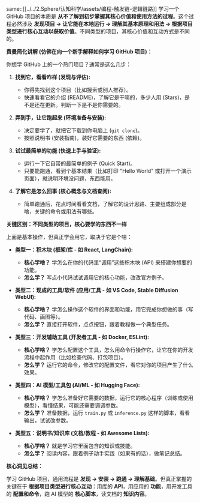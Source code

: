 same::[[../../2.Sphere/认知科学/assets/编程-触发链-逻辑链路]]
学习一个 GitHub 项目的本质是 **从不了解到初步掌握其核心价值和使用方法的过程**。这个过程必然涉及 **发现项目 -> 让它能在本地运行 -> 理解其基本原理和用法 -> 根据项目类型进行核心互动以获取价值**。不同类型的项目，其核心价值和互动方式是不同的。

**费曼简化讲解 (仿佛在向一个新手解释如何学习 GitHub 项目)：**

你想学 GitHub 上的一个热门项目？通常是这么几步：

1.  **找到它，看看咋样 (发现与评估):**
    *   你得先找到这个项目（比如搜索或别人推荐）。
    *   快速看看它的介绍 (README)，了解它是干嘛的，多少人用 (Stars)，是不是还在更新。判断一下是不是你需要的。

2.  **弄到手，让它跑起来 (环境准备与安装):**
    *   决定要学了，就把它下载到你电脑上 (`git clone`)。
    *   按照说明书 (安装指南)，装好它需要的东西 (依赖)。

3.  **试试最简单的功能 (快速上手与验证):**
    *   运行一下它自带的最简单的例子 (Quick Start)。
    *   只要能跑通，看到个基本结果（比如打印 "Hello World" 或打开一个演示页面），就说明环境没问题，东西能用。

4.  **了解它是怎么回事 (核心概念与文档查阅):**
    *   简单跑通后，花点时间看看文档，了解它的设计思路、主要组成部分是啥，关键的命令或用法有哪些。

**关键区别：不同类型的项目，核心要学的东西不一样**

上面是基本操作，但真正学会用它，取决于它是个啥：

*   **类型一：积木块 (框架/库 - 如 React, LangChain):**
    *   **核心学啥？** 学怎么在你的代码里“调用”这些积木块 (API) 来搭建你想要的功能。
    *   **怎么学？** 写点小代码试试调用它的核心功能，改改官方例子。

*   **类型二：现成的工具/软件 (应用/工具 - 如 VS Code, Stable Diffusion WebUI):**
    *   **核心学啥？** 学怎么操作这个软件的界面和功能，用它完成你想做的事（写代码、画图等）。
    *   **怎么学？** 直接打开软件，点点按钮，跟着教程做一个典型任务。

*   **类型三：开发辅助工具 (开发者工具 - 如 Docker, ESLint):**
    *   **核心学啥？** 学怎么配置这个工具，怎么用命令行操作它，让它在你的开发流程中起作用（比如检查代码、打包项目）。
    *   **怎么学？** 运行它的命令，修改它的配置文件，看它对你的项目产生了什么效果。

*   **类型四：AI 模型/工具包 (AI/ML - 如 Hugging Face):**
    *   **核心学啥？** 学怎么准备好它需要的数据，运行它的核心程序（训练或使用模型），看懂结果，可能还需要调调参数。
    *   **怎么学？** 准备数据，运行 `train.py` 或 `inference.py` 这样的脚本，看看输出，试试改参数。

*   **类型五：说明书/知识库 (文档/教程 - 如 Awesome Lists):**
    *   **核心学啥？** 就是学习它里面包含的知识或技能。
    *   **怎么学？** 阅读内容，跟着例子动手实践（如果有的话），做笔记总结。

**核心洞见总结：**

学习 GitHub 项目，通用流程是 **发现 -> 安装 -> 跑通 -> 理解基础**。但真正掌握的关键在于 **根据项目类型进行核心互动**：用库的 **API**，用应用的 **功能**，用开发工具的 **配置和命令**，跑 AI 模型的 **核心脚本**，读文档的 **知识内容**。
